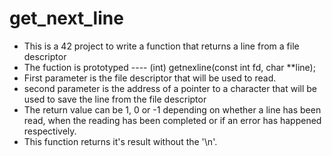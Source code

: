 # get_next_line

* This is a 42 project to write a function that returns a line from a file descriptor
* The fuction is prototyped ---- (int) getnexline(const int fd, char **line);
* First parameter is the file descriptor that will be used to read.
* second parameter is the address of a pointer to a character that will be used to save the line from the file descriptor 
* The return value can be 1, 0 or -1 depending on whether a line has been read, when the reading has been completed or if an error has happened respectively.
* This function returns it's result without the '\n'.

